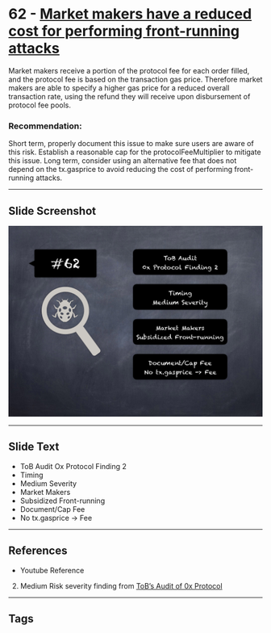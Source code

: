 
# 62 - [Market makers have a reduced cost for performing front-running attacks](./Market%20makers%20have%20a%20reduced%20cost%20for%20performing%20front-running%20attacks.md)

Market makers receive a portion of the protocol fee for each order filled, and the protocol fee is based on the transaction gas price. Therefore market makers are able to specify a higher gas price for a reduced overall transaction rate, using the refund they will receive upon disbursement of protocol fee pools.

### Recommendation:
Short term, properly document this issue to make sure users are aware of this risk. Establish a reasonable cap for the protocolFeeMultiplier to mitigate this issue. Long term, consider using an alternative fee that does not depend on the tx.gasprice to avoid reducing the cost of performing front-running attacks.
___
## Slide Screenshot
![062.png](../../images/7.%20Audit%20Findings%20101/062.png)
___
## Slide Text
- ToB Audit Ox Protocol Finding 2
- Timing
- Medium Severity
- Market Makers
- Subsidized Front-running
- Document/Cap Fee
- No tx.gasprice -> Fee
___
## References
- Youtube Reference
2. Medium Risk severity finding from [ToB’s Audit of 0x Protocol](https://github.com/trailofbits/publications/blob/master/reviews/0x-protocol.pdf)
___
## Tags
